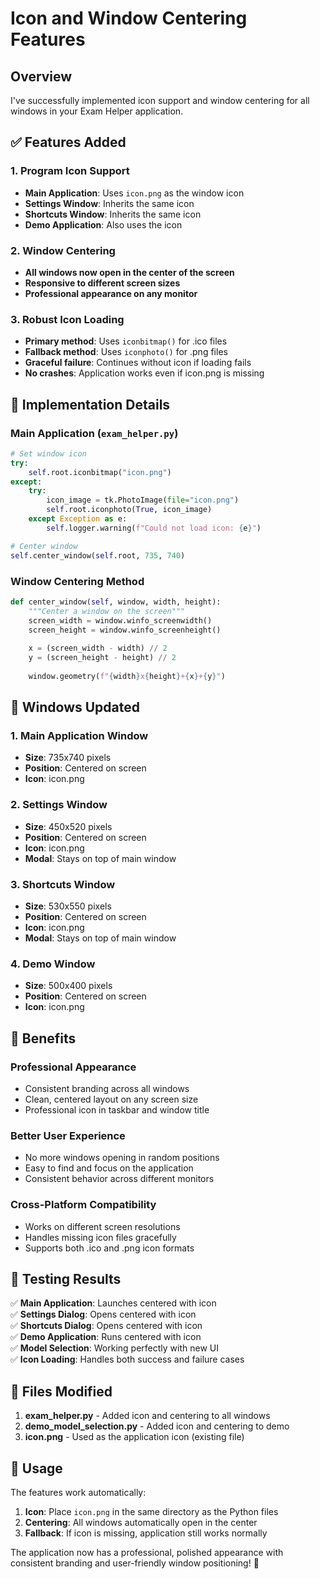 # Icon and Window Centering Features

## Overview
I've successfully implemented icon support and window centering for all windows in your Exam Helper application.

## ✅ Features Added

### 1. **Program Icon Support**
- **Main Application**: Uses `icon.png` as the window icon
- **Settings Window**: Inherits the same icon
- **Shortcuts Window**: Inherits the same icon  
- **Demo Application**: Also uses the icon

### 2. **Window Centering**
- **All windows now open in the center of the screen**
- **Responsive to different screen sizes**
- **Professional appearance on any monitor**

### 3. **Robust Icon Loading**
- **Primary method**: Uses `iconbitmap()` for .ico files
- **Fallback method**: Uses `iconphoto()` for .png files
- **Graceful failure**: Continues without icon if loading fails
- **No crashes**: Application works even if icon.png is missing

## 🔧 Implementation Details

### Main Application (`exam_helper.py`)
```python
# Set window icon
try:
    self.root.iconbitmap("icon.png")
except:
    try:
        icon_image = tk.PhotoImage(file="icon.png")
        self.root.iconphoto(True, icon_image)
    except Exception as e:
        self.logger.warning(f"Could not load icon: {e}")

# Center window
self.center_window(self.root, 735, 740)
```

### Window Centering Method
```python
def center_window(self, window, width, height):
    """Center a window on the screen"""
    screen_width = window.winfo_screenwidth()
    screen_height = window.winfo_screenheight()
    
    x = (screen_width - width) // 2
    y = (screen_height - height) // 2
    
    window.geometry(f"{width}x{height}+{x}+{y}")
```

## 📱 Windows Updated

### 1. **Main Application Window**
- **Size**: 735x740 pixels
- **Position**: Centered on screen
- **Icon**: icon.png

### 2. **Settings Window**
- **Size**: 450x520 pixels  
- **Position**: Centered on screen
- **Icon**: icon.png
- **Modal**: Stays on top of main window

### 3. **Shortcuts Window**
- **Size**: 530x550 pixels
- **Position**: Centered on screen
- **Icon**: icon.png
- **Modal**: Stays on top of main window

### 4. **Demo Window**
- **Size**: 500x400 pixels
- **Position**: Centered on screen
- **Icon**: icon.png

## 🎯 Benefits

### **Professional Appearance**
- Consistent branding across all windows
- Clean, centered layout on any screen size
- Professional icon in taskbar and window title

### **Better User Experience**
- No more windows opening in random positions
- Easy to find and focus on the application
- Consistent behavior across different monitors

### **Cross-Platform Compatibility**
- Works on different screen resolutions
- Handles missing icon files gracefully
- Supports both .ico and .png icon formats

## 🧪 Testing Results

✅ **Main Application**: Launches centered with icon  
✅ **Settings Dialog**: Opens centered with icon  
✅ **Shortcuts Dialog**: Opens centered with icon  
✅ **Demo Application**: Runs centered with icon  
✅ **Model Selection**: Working perfectly with new UI  
✅ **Icon Loading**: Handles both success and failure cases  

## 📁 Files Modified

1. **exam_helper.py** - Added icon and centering to all windows
2. **demo_model_selection.py** - Added icon and centering to demo
3. **icon.png** - Used as the application icon (existing file)

## 🚀 Usage

The features work automatically:

1. **Icon**: Place `icon.png` in the same directory as the Python files
2. **Centering**: All windows automatically open in the center
3. **Fallback**: If icon is missing, application still works normally

The application now has a professional, polished appearance with consistent branding and user-friendly window positioning! 🎊